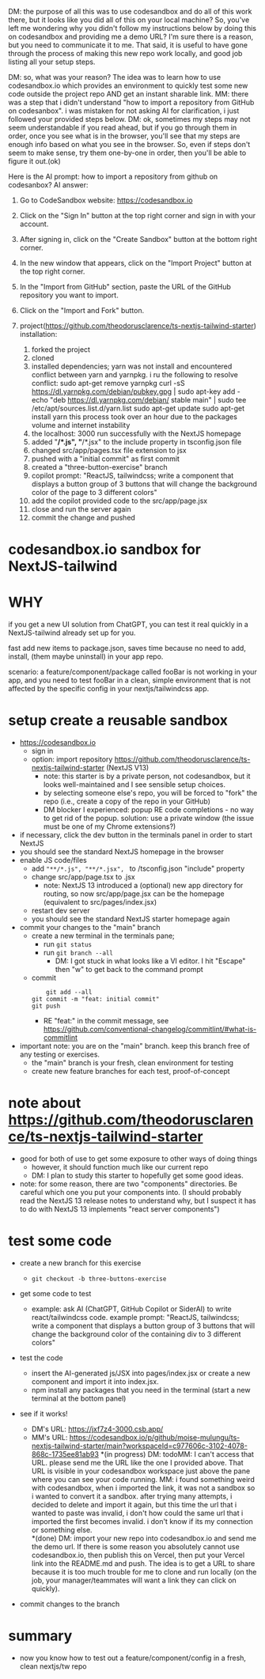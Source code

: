 
DM: the purpose of all this was to use codesandbox and do all of this work there, but it looks like you did all of this on your local machine? So, you've left me wondering why you didn't follow my instructions below by doing this on codesandbox and providing me a demo URL? I'm sure there is a reason, but you need to communicate it to me. That said, it is useful to have gone through the process of making this new repo work locally, and good job listing all your setup steps. 

DM: so, what was your reason? The idea was to learn how to use codesandbox.io which provides an environment to quickly test some new code outside the project repo AND get an instant sharable link. 
MM: there was a step that i didn't understand "how to import a repository from GitHub on codesanbox". i was mistaken for not asking AI for clarification, i just followed your provided steps below. DM: ok, sometimes my steps may not seem understandable if you read ahead, but if you go through them in order, once you see what is in the browser, you'll see that my steps are enough info based on what you see in the browser. So, even if steps don't seem to make sense, try them one-by-one in order, then you'll be able to figure it out.(ok)

Here is the AI prompt: how to import a repository from github on codesanbox?
AI answer: 

  1. Go to CodeSandbox website: https://codesandbox.io
  2. Click on the "Sign In" button at the top right corner and sign in with your account.
  3. After signing in, click on the "Create Sandbox" button at the bottom right corner.
  4. In the new window that appears, click on the "Import Project" button at the top right corner.
  5. In the "Import from GitHub" section, paste the URL of the GitHub repository you want to import.
  6. Click on the "Import and Fork" button.

1. project(https://github.com/theodorusclarence/ts-nextjs-tailwind-starter) installation:
   1. forked the project
   2. cloned 
   3. installed dependencies; yarn was not install and encountered conflict between yarn and yarnpkg. i ru the following to resolve conflict: 
      sudo apt-get remove yarnpkg
      curl -sS https://dl.yarnpkg.com/debian/pubkey.gpg | sudo apt-key add -
      echo "deb https://dl.yarnpkg.com/debian/ stable main" | sudo tee /etc/apt/sources.list.d/yarn.list
      sudo apt-get update
      sudo apt-get install yarn
   this process took over an hour due to the packages volume and internet instability 
   4. the localhost: 3000 run successfully with the NextJS homepage
   5. added "**/*.js", "**/*.jsx" to the include property in tsconfig.json file
   6. changed src/app/pages.tsx file extension to jsx
   7. pushed with a "initial commit" as first commit
   8. created a "three-button-exercise" branch
   9. copilot prompt: "ReactJS, tailwindcss; write a component that displays a button group of 3 buttons that will change the background color of the page to 3 different colors"
   10. add the copilot provided code to the src/app/page.jsx
   11. close and run the server again
   12. commit the change and pushed



# codesandbox.io sandbox for NextJS-tailwind

# WHY

if you get a new UI solution from ChatGPT, you can test it real quickly in a NextJS-tailwind already set up for you.

fast add new items to package.json, saves time because no need to add, install, (them maybe uninstall) in your app repo.

scenario: a feature/component/package called fooBar is not working in your app, and you need to test fooBar in a clean, simple environment that is not affected by the specific config in your nextjs/tailwindcss app.

# setup create a reusable sandbox
* https://codesandbox.io 
  * sign in
  * option: import repository https://github.com/theodorusclarence/ts-nextjs-tailwind-starter (NextJS V13)
    * note: this starter is by a private person, not codesandbox, but it looks well-maintained and I see sensible setup choices.
    * by selecting someone else's repo, you will be forced to "fork" the repo (i.e., create a copy of the repo in your GitHub)
    * DM blocker I experienced: popup RE code completions - no way to get rid of the popup. solution: use a private window (the issue must be one of my Chrome extensions?)
* if necessary, click the dev button in the terminals panel in order to start NextJS    
* you should see the standard NextJS homepage in the browser
* enable JS code/files
  * add `"**/*.js", "**/*.jsx", ` to /tsconfig.json "include" property
  * change src/app/page.tsx to .jsx
    * note: NextJS 13 introduced a (optional) new app directory for routing, so now src/app/page.jsx can be the homepage (equivalent to src/pages/index.jsx)
  * restart dev server
  * you should see the standard NextJS starter homepage again
* commit your changes to the "main" branch
  * create a new terminal in the terminals pane; 
    * run `git status` 
    * run `git branch --all`
      * DM: I got stuck in what looks like a VI editor. I hit "Escape" then "w" to get back to the command prompt
  * commit
    ```
		git add --all
    git commit -m "feat: initial commit"
    git push 
    ```
    * RE "feat:" in the commit message, see https://github.com/conventional-changelog/commitlint/#what-is-commitlint
* important note: you are on the "main" branch. keep this branch free of any testing or exercises. 
  * the "main" branch is your fresh, clean environment for testing
  * create new feature branches for each test, proof-of-concept

# note about https://github.com/theodorusclarence/ts-nextjs-tailwind-starter
* good for both of use to get some exposure to other ways of doing things
  * however, it should function much like our current repo
  * DM: I plan to study this starter to hopefully get some good ideas.
* note: for some reason, there are two "components" directories. Be careful which one you put your components into. (I should probably read the NextJS 13 release notes to understand why, but I suspect it has to do with NextJS 13 implements "react server components")

# test some code
* create a new branch for this exercise
  * `git checkout -b three-buttons-exercise`
* get some code to test
  * example: ask AI (ChatGPT, GitHub Copilot or SiderAI) to write react/tailwindcss code. example prompt: "ReactJS, tailwindcss; write a component that displays a button group of 3 buttons that will change the background color of the containing div to 3 different colors"
* test the code
  * insert the AI-generated js/JSX into pages/index.jsx or create a new component and import it into index.jsx.
  * npm install any packages that you need in the terminal (start a new terminal at the bottom panel)
* see if it works!
  * DM's URL: https://jxf7z4-3000.csb.app/
  * MM's URL: https://codesandbox.io/p/github/moise-mulungu/ts-nextjs-tailwind-starter/main?workspaceId=c977606c-3102-4078-868c-1735ee81ab93
    *(in progress) DM: todoMM: I can't access that URL. please send me the URL like the one I provided above. That URL is visible in your codesandbox workspace just above the pane where you can see your code running. MM: i found something weird with codesandbox, when i imported the link, it was not a sandbox so i wanted to convert it a sandbox. after trying many attempts, i decided to delete and import it again, but this time the url that i wanted to paste was invalid, i don't how could the same url that i imported the first becomes invalid. i don't know if its my connection or something else.  
    *(done) DM: import your new repo into codesandbox.io and send me the demo url. If there is some reason you absolutely cannot use codesandbox.io, then publish this on Vercel, then put your Vercel link into the README.md and push. The idea is to get a URL to share because it is too much trouble for me to clone and run locally (on the job, your manager/teammates will want a link they can click on quickly). 

* commit changes to the branch

# summary
* now you know how to test out a feature/component/config in a fresh, clean nextjs/tw repo






